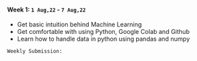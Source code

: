 #### Week 1: `1 Aug,22` - `7 Aug,22`
* Get basic intuition behind Machine Learning
* Get comfortable with using Python, Google Colab and Github
* Learn how to handle data in python using pandas and numpy
```
Weekly Submission: 
```
